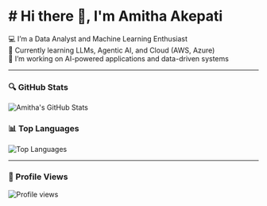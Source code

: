 # # Hi there 👋, I'm Amitha Akepati

💻 I’m a Data Analyst and Machine Learning Enthusiast  
🌱 Currently learning LLMs, Agentic AI, and Cloud (AWS, Azure)  
🚀 I’m working on AI-powered applications and data-driven systems  

---

### 🔍 GitHub Stats

![Amitha's GitHub Stats](https://github-readme-stats.vercel.app/api?username=amithaakepati&show_icons=true&theme=tokyonight)

### 📊 Top Languages

![Top Languages](https://github-readme-stats.vercel.app/api/top-langs/?username=amithaakepati&layout=compact&theme=tokyonight)

---

### 🧠 Profile Views

![Profile views](https://komarev.com/ghpvc/?username=amithaakepati&label=Profile%20views&color=0e75b6&style=flat)

